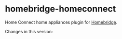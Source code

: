 # homebridge-homeconnect

Home Connect home appliances plugin for [Homebridge](https://github.com/nfarina/homebridge).

Changes in this version:
